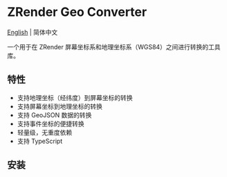# ZRender Geo Converter

[English](./README_EN.md) | 简体中文

一个用于在 ZRender 屏幕坐标系和地理坐标系（WGS84）之间进行转换的工具库。

## 特性

- 支持地理坐标（经纬度）到屏幕坐标的转换
- 支持屏幕坐标到地理坐标的转换
- 支持 GeoJSON 数据的转换
- 支持事件坐标的便捷转换
- 轻量级，无重度依赖
- 支持 TypeScript

## 安装

